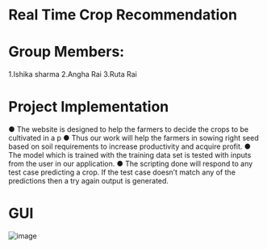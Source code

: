 # Real Time Crop Recommendation

# Group Members:
1.Ishika sharma
2.Angha Rai
3.Ruta Rai


# Project Implementation
● The website is designed to help the farmers to decide the crops to be 
cultivated in a p
● Thus our work will help the farmers in sowing right seed based on soil 
requirements to increase productivity and acquire profit.
● The model which is trained with the training data set is tested with inputs from 
the user in our application. 
● The scripting done will respond to any test case predicting a crop. If the test 
case doesn’t match any of the predictions then a try again output is 
generated.


# GUI
![image](https://user-images.githubusercontent.com/84780456/164991447-50c69c98-0273-4c9b-af5f-c6ac86fef1fb.png)


